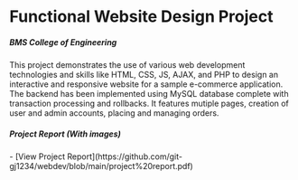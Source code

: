 <h1>Functional Website Design Project</h1>
<h5>BMS College of Engineering</h5>

This project demonstrates the use of various web development technologies and skills like HTML, CSS, JS, AJAX, and PHP to design an interactive and responsive website for a sample e-commerce application. The backend has been implemented using MySQL database complete with transaction processing and rollbacks. It features mutiple pages, creation of user and admin accounts, placing and managing orders. 

<h5>Project Report (With images)</h5>
- [View Project Report](https://github.com/git-gj1234/webdev/blob/main/project%20report.pdf)
